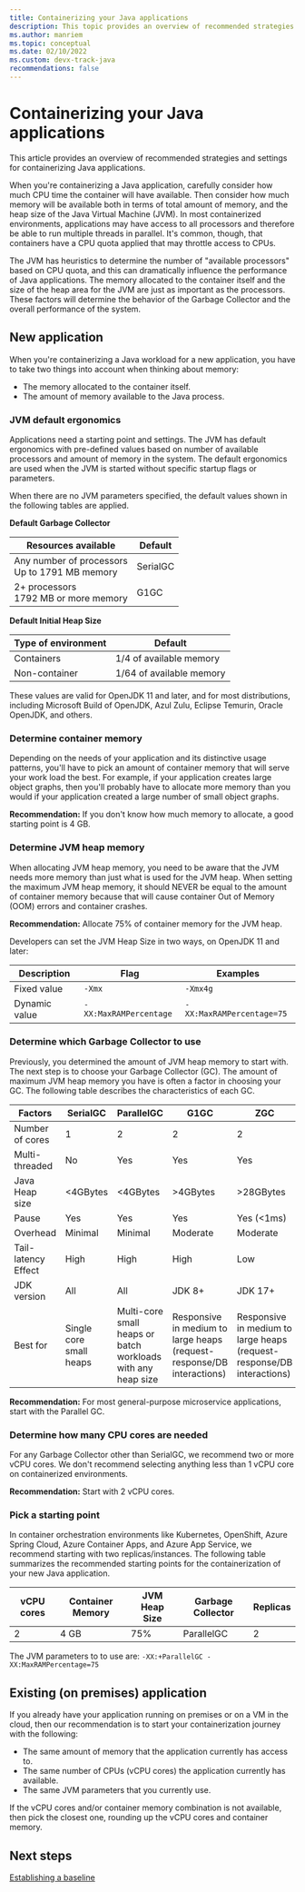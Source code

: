 ```yaml
---
title: Containerizing your Java applications
description: This topic provides an overview of recommended strategies for containerizing your Java applications.
ms.author: manriem
ms.topic: conceptual
ms.date: 02/10/2022
ms.custom: devx-track-java
recommendations: false
---
```


# Containerizing your Java applications

This article provides an overview of recommended strategies and settings for containerizing Java applications.

When you're containerizing a Java application, carefully consider how much CPU time the container will have available. Then consider how much memory will be available both in terms of total amount of memory, and the heap size of the Java Virtual Machine (JVM). In most containerized environments, applications may have access to all processors and therefore be able to run multiple threads in parallel. It's common, though, that containers have a CPU quota applied that may throttle access to CPUs.

The JVM has heuristics to determine the number of "available processors" based on CPU quota, and this can dramatically influence the performance of Java applications. The memory allocated to the container itself and the size of the heap area for the JVM are just as important as the processors. These factors will determine the behavior of the Garbage Collector and the overall performance of the system.

## New application

When you're containerizing a Java workload for a new application, you have to take two things into account when thinking about memory:

* The memory allocated to the container itself.
* The amount of memory available to the Java process.

### JVM default ergonomics

Applications need a starting point and settings. The JVM has default ergonomics with pre-defined values based on number of available processors and amount of memory in the system. The default ergonomics are used when the JVM is started without specific startup flags or parameters.

When there are no JVM parameters specified, the default values shown in the following tables are applied.

**Default Garbage Collector**

| Resources available                                 | Default                   |
|-----------------------------------------------------|---------------------------|
| Any number of processors <br/> Up to 1791 MB memory | SerialGC                  |
| 2+ processors <br/> 1792 MB or more memory          | G1GC                      |

**Default Initial Heap Size**

| Type of environment | Default                  |
|---------------------|--------------------------|
| Containers          | 1/4 of available memory  |
| Non-container       | 1/64 of available memory |

These values are valid for OpenJDK 11 and later, and for most distributions, including Microsoft Build of OpenJDK, Azul Zulu, Eclipse Temurin, Oracle OpenJDK, and others.

### Determine container memory

Depending on the needs of your application and its distinctive usage patterns, you'll have to pick an amount of container memory that will serve your work load the best. For example, if your application creates large object graphs, then you'll probably have to allocate more memory than you would if your application created a large number of small object graphs.

**Recommendation:** If you don't know how much memory to allocate, a good starting point is 4 GB.

### Determine JVM heap memory

When allocating JVM heap memory, you need to be aware that the JVM needs more memory than just what is used for the JVM heap. When setting the maximum JVM heap memory, it should NEVER be equal to the amount of container memory because that will cause container Out of Memory (OOM) errors and container crashes.

**Recommendation:** Allocate 75% of container memory for the JVM heap.

Developers can set the JVM Heap Size in two ways, on OpenJDK 11 and later:

| Description   | Flag                   | Examples                  |
|---------------|------------------------|---------------------------|
| Fixed value   | `-Xmx`                 | `-Xmx4g`                  |
| Dynamic value | `-XX:MaxRAMPercentage` | `-XX:MaxRAMPercentage=75` |

### Determine which Garbage Collector to use

Previously, you determined the amount of JVM heap memory to start with. The next step is to choose your Garbage Collector (GC). The amount of maximum JVM heap memory you have is often a factor in choosing your GC. The following table describes the characteristics of each GC.

| Factors             | SerialGC | ParallelGC   | G1GC     | ZGC        | ShenandoahGC |
|---------------------|----------|--------------|----------|------------|--------------|
| Number of cores     | 1        | 2            | 2        | 2          | 2            |
| Multi-threaded      | No       | Yes          | Yes      | Yes        | Yes          |
| Java Heap size      | <4GBytes | <4GBytes     | >4GBytes | >28GBytes  | >4GBytes     |
| Pause               | Yes      | Yes          | Yes      | Yes (<1ms) | Yes (<10ms)  |
| Overhead            | Minimal  | Minimal      | Moderate | Moderate   | Moderate     |
| Tail-latency Effect | High     | High         | High     | Low        | Moderate     |
| JDK version         | All      | All          | JDK 8+   | JDK 17+    | JDK 11+      |
| Best for            | Single core small heaps | Multi-core small heaps or batch workloads with any heap size | Responsive in medium to large heaps (request-response/DB interactions) | Responsive in medium to large heaps (request-response/DB interactions) | Responsive in medium to large heaps (request-response/DB interactions) |

**Recommendation:** For most general-purpose microservice applications, start with the Parallel GC.

### Determine how many CPU cores are needed

For any Garbage Collector other than SerialGC, we recommend two or more vCPU cores. We don't recommend selecting anything less than 1 vCPU core on containerized environments.

**Recommendation:** Start with 2 vCPU cores.

### Pick a starting point

In container orchestration environments like Kubernetes, OpenShift, Azure Spring Cloud, Azure Container Apps, and Azure App Service, we recommend starting with two replicas/instances. The following table summarizes the recommended starting points for the containerization of your new Java application.

| vCPU cores | Container Memory | JVM Heap Size | Garbage Collector | Replicas |
|------------|------------------|---------------|-------------------|----------|
| 2          | 4 GB             | 75%           | ParallelGC        | 2        |

The JVM parameters to to use are: ```-XX:+ParallelGC -XX:MaxRAMPercentage=75```

## Existing (on premises) application

If you already have your application running on premises or on a VM in the cloud, then our recommendation is to start your containerization journey with the following:

* The same amount of memory that the application currently has access to.
* The same number of CPUs (vCPU cores) the application currently has available.
* The same JVM parameters that you currently use.

If the vCPU cores and/or container memory combination is not available, then pick the closest one, rounding up the vCPU cores and container memory.

## Next steps

[Establishing a baseline](containers-baseline.md)
